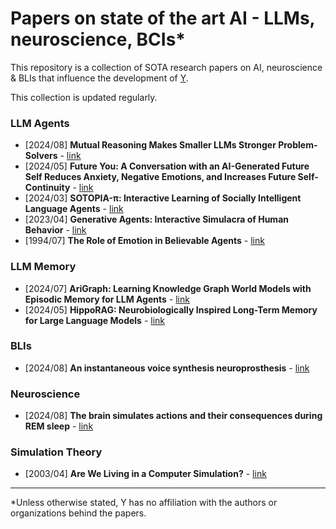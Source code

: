 # Papers on state of the art AI - LLMs, neuroscience, BCIs*
This repository is a collection of SOTA research papers on AI, neuroscience &amp; BLIs that influence the development of [Y](https://ymind.ai).

This collection is updated regularly.

### LLM Agents

- [2024/08] **Mutual Reasoning Makes Smaller LLMs Stronger Problem-Solvers** - [link](https://arxiv.org/abs/2408.06195)
- [2024/05] **Future You: A Conversation with an AI-Generated Future Self Reduces Anxiety, Negative Emotions, and Increases Future Self-Continuity** - [link](https://arxiv.org/abs/2405.12514)
- [2024/03] **SOTOPIA-π: Interactive Learning of Socially Intelligent Language Agents** - [link](https://arxiv.org/abs/2403.08715)
- [2023/04] **Generative Agents: Interactive Simulacra of Human Behavior** - [link](https://arxiv.org/abs/2304.03442)
- [1994/07] **The Role of Emotion in Believable Agents** - [link](https://dl.acm.org/doi/10.1145/176789.176803)

### LLM Memory

- [2024/07] **AriGraph: Learning Knowledge Graph World Models with Episodic Memory for LLM Agents** - [link](https://arxiv.org/abs/2407.04363)
- [2024/05] **HippoRAG: Neurobiologically Inspired Long-Term Memory for Large Language Models** - [link](https://arxiv.org/pdf/2405.14831)

### BLIs

- [2024/08] **An instantaneous voice synthesis neuroprosthesis** - [link](https://www.biorxiv.org/content/10.1101/2024.08.14.607690v1)

### Neuroscience

- [2024/08] **The brain simulates actions and their consequences during REM sleep** - [link](https://www.biorxiv.org/content/10.1101/2024.08.13.607810v1)

### Simulation Theory

- [2003/04] **Are We Living in a Computer Simulation?** - [link](https://simulation-argument.com/simulation.pdf)

-----------------------------------

*Unless otherwise stated, Y has no affiliation with the authors or organizations behind the papers.
